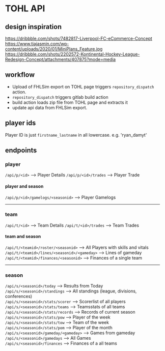 # TOHL API

## design inspiration
https://dribbble.com/shots/7482817-Liverpool-FC-eCommerce-Concept
https://www.tiajasmin.com/wp-content/uploads/2020/01/MiniPlans_Feature.jpg
https://dribbble.com/shots/2202572-Kontinental-Hockey-League-Redesign-Concept/attachments/407875?mode=media


## workflow

* Upload of FHLSim export on TOHL page triggers `repository_dispatch` action.
* `repository_dispatch` triggers gitlab build action
* build action loads zip file from TOHL page and extracts it
* update api data from FHLSim export.

## player ids

Player ID is just `firstname_lastname` in all lowercase. e.g. 'ryan_damyt'

## endpoints

### player
`/api/p/<id>` --> Player Details
`/api/p/<id>/trades` --> Player Trade

#### player and season
`/api/p/<id>/gamelogs/<seasonid>` --> Player Gamelogs

------

### team
`/api/t/<id>` --> Team Details
`/api/t/<id>/trades` --> Team Trades

#### team and season
`/api/t/<teamid>/roster/<seasonid>` --> All Players with skills and vitals  
`/api/t/<teamid>/lines/<seasonid>/<gameday>` --> Lines of gameday  
`/api/t/<teamid>/finances/<seasonid>` --> Finances of a single team  

------

### season
`/api/s/<seasonid>/today` --> Results from Today  
`/api/s/<seasonid>/standings` --> All standings (league, divisions, conferences)  
`/api/s/<seasonid>/stats/scorer` --> Scorerlist of all players  
`/api/s/<seasonid>/stats/teams` --> Teamsstats of all teams  
`/api/s/<seasonid>/stats/records` --> Records of current season  
`/api/s/<seasonid>/stats/pow` --> Player of the week  
`/api/s/<seasonid>/stats/tow` --> Team of the week  
`/api/s/<seasonid>/stats/pom` --> Player of the month  
`/api/s/<seasonid>/gameday/<gameday>` --> Games from gameday  
`/api/s/<seasonid>/gamedays` --> All Games   
`/api/s/<seasonid>/finances` --> Finances of a all teams  

